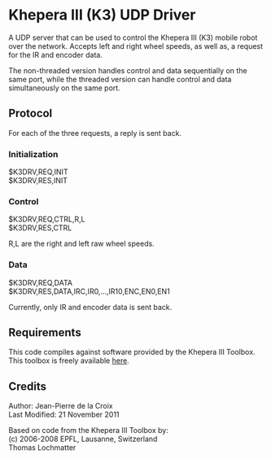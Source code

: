 # Khepera III (K3) UDP Driver

A UDP server that can be used to control the Khepera III (K3) mobile robot over the network. Accepts left and right wheel speeds, as well as, a request for the IR and encoder data.
 
The non-threaded version handles control and data sequentially on the same port, while the threaded version can handle control and data simultaneously on the same port.

## Protocol

For each of the three requests, a reply is sent back.

### Initialization

$K3DRV,REQ,INIT  
$K3DRV,RES,INIT

### Control

$K3DRV,REQ,CTRL,R,L  
$K3DRV,RES,CTRL

R,L are the right and left raw wheel speeds.

### Data

$K3DRV,REQ,DATA  
$K3DRV,RES,DATA,IRC,IR0,...,IR10,ENC,EN0,EN1

Currently, only IR and encoder data is sent back.

## Requirements

This code compiles against software provided by the Khepera III Toolbox. This toolbox is freely available [here](http://en.wikibooks.org/wiki/Khepera_III_Toolbox).

## Credits

Author: Jean-Pierre de la Croix  
Last Modified: 21 November 2011

Based on code from the Khepera III Toolbox by:  
(c) 2006-2008 EPFL, Lausanne, Switzerland  
Thomas Lochmatter
